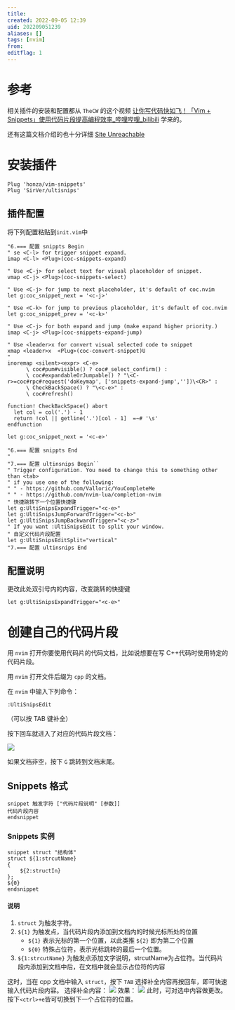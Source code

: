 ```yaml
---
title: 
created: 2022-09-05 12:39
uid: 202209051239
aliases: []
tags: [nvim]
from: 
editflag: 1
---
```


# 参考

相关插件的安装和配置都从 `TheCW` 的这个视频
[让你写代码快如飞！「Vim + Snippets」使用代码片段提高编程效率_哔哩哔哩_bilibili](https://www.bilibili.com/video/BV1XE411b7Du?spm_id_from=333.999.0.0&vd_source=8e43b8da5e07eef6f57edcd950d3b1d3)
学来的。

还有这篇文档介绍的也十分详细
[Site Unreachable](https://blog.csdn.net/keeliizhou/article/details/82260498)

# 安装插件
``` vim
Plug 'honza/vim-snippets'
Plug 'SirVer/ultisnips'
```


## 插件配置

将下列配置粘贴到`init.vim`中
``` vim
"6.=== 配置 snippts Begin
" se <C-l> for trigger snippet expand.
imap <C-l> <Plug>(coc-snippets-expand)

" Use <C-j> for select text for visual placeholder of snippet.
vmap <C-j> <Plug>(coc-snippets-select)

" Use <C-j> for jump to next placeholder, it's default of coc.nvim
let g:coc_snippet_next = '<c-j>'

" Use <C-k> for jump to previous placeholder, it's default of coc.nvim
let g:coc_snippet_prev = '<c-k>'

" Use <C-j> for both expand and jump (make expand higher priority.)
imap <C-j> <Plug>(coc-snippets-expand-jump)

" Use <leader>x for convert visual selected code to snippet
xmap <leader>x  <Plug>(coc-convert-snippet)U
"
inoremap <silent><expr> <C-e>
      \ coc#pum#visible() ? coc#_select_confirm() :
      \ coc#expandableOrJumpable() ? "\<C-r>=coc#rpc#request('doKeymap', ['snippets-expand-jump',''])\<CR>" :
      \ CheckBackSpace() ? "\<c-e>" :
      \ coc#refresh()

function! CheckBackSpace() abort
  let col = col('.') - 1
  return !col || getline('.')[col - 1]  =~# '\s'
endfunction

let g:coc_snippet_next = '<c-e>'

"6.=== 配置 snippts End
"
"7.=== 配置 ultinsnips Begin``
" Trigger configuration. You need to change this to something other than <tab>
" if you use one of the following:
" " - https://github.com/Valloric/YouCompleteMe
" " - https://github.com/nvim-lua/completion-nvim
" 快捷跳转下一个位置快捷键
let g:UltiSnipsExpandTrigger="<c-e>"
let g:UltiSnipsJumpForwardTrigger="<c-b>"
let g:UltiSnipsJumpBackwardTrigger="<c-z>"
" If you want :UltiSnipsEdit to split your window.
" 自定义代码片段配置
let g:UltiSnipsEditSplit="vertical"
"7.=== 配置 ultinsnips End
```

## 配置说明

更改此处双引号内的内容，改变跳转的快捷键
```
let g:UltiSnipsExpandTrigger="<c-e>"
```

# 创建自己的代码片段

用 `nvim` 打开你要使用代码片的代码文档，比如说想要在写 C++代码时使用特定的代码片段。

用 `nvim` 打开文件后缀为 `cpp` 的文档。

在 `nvim` 中输入下列命令：

``` 
:UltiSnipsEdit
```
（可以按 TAB 键补全）
 
按下回车就进入了对应的代码片段文档：

![](https://growlr-center-blog-image.oss-cn-beijing.aliyuncs.com/image/20220905130148.png)

如果文档非空，按下 `G` 跳转到文档末尾。

## Snippets 格式

```
snippet 触发字符 ["代码片段说明" [参数]]
代码片段内容
endsnippet
```
### Snippets 实例

```
snippet struct "结构体"
struct ${1:strcutName}
{
    ${2:structIn}
};
${0}
endsnippet 
```

#### 说明
1. `struct` 为触发字符。
2. `${1}` 为触发点，当代码片段内添加到文档内的时候光标所处的位置
   -  `${1}` 表示光标的第一个位置，以此类推 `${2}` 即为第二个位置
   - `${0}` 特殊占位符，表示光标跳转的最后一个位置。
3. `${1:strcutName}` 为触发点添加文字说明，strcutName为占位符。当代码片段内添加到文档中后，在文档中就会显示占位符的内容


这时，当在 cpp 文档中输入 `struct`，按下 `TAB` 选择补全内容再按回车，即可快速输入代码片段内容。
选择补全内容：
![](https://growlr-center-blog-image.oss-cn-beijing.aliyuncs.com/image/20220905130828.png)
效果：
![](https://growlr-center-blog-image.oss-cn-beijing.aliyuncs.com/image/20220905130849.png)
此时，可对选中内容做更改。
按下`<ctrl>+e`皆可切换到下一个占位符的位置。